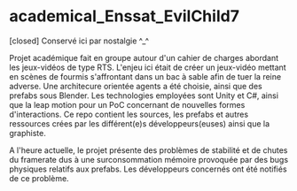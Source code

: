 # academical_Enssat_EvilChild7

[closed]
Conservé ici par nostalgie ^_^

Projet académique fait en groupe autour d'un cahier de charges abordant les jeux-vidéos de type RTS.
L'enjeu ici était de créer un jeux-vidéo mettant en scènes de fourmis s'affrontant dans un bac à sable afin de tuer la reine adverse.
Une architecure orientée agents a été choisie, ainsi que des prefabs sous Blender.
Les technologies employées sont Unity et C#, ainsi que la leap motion pour un PoC concernant de nouvelles formes d'interactions.
Ce repo contient les sources, les prefabs et autres ressources crées par les différent(e)s développeurs(euses) ainsi que la graphiste.

A l'heure actuelle, le projet présente des problèmes de stabilité et de chutes du framerate dus à une surconsommation mémoire provoquée par des bugs physiques relatifs aux prefabs. Les développeurs concernés ont été notifiés de ce problème.
